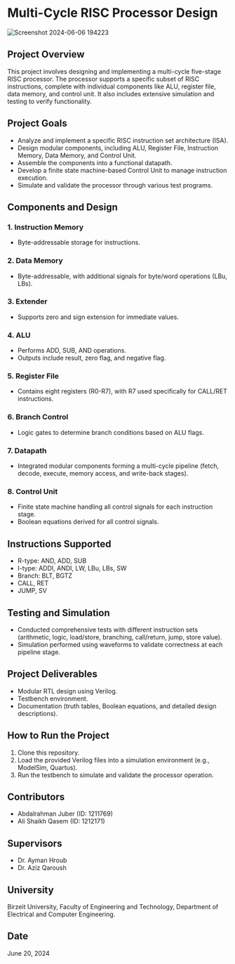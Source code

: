 # Multi-Cycle RISC Processor Design
![Screenshot 2024-06-06 194223](https://github.com/user-attachments/assets/f8ab0b5f-afa8-473f-b15d-f32ef1528e99)


## Project Overview
This project involves designing and implementing a multi-cycle five-stage RISC processor. The processor supports a specific subset of RISC instructions, complete with individual components like ALU, register file, data memory, and control unit. It also includes extensive simulation and testing to verify functionality.

## Project Goals
- Analyze and implement a specific RISC instruction set architecture (ISA).
- Design modular components, including ALU, Register File, Instruction Memory, Data Memory, and Control Unit.
- Assemble the components into a functional datapath.
- Develop a finite state machine-based Control Unit to manage instruction execution.
- Simulate and validate the processor through various test programs.

## Components and Design
### 1. Instruction Memory
- Byte-addressable storage for instructions.

### 2. Data Memory
- Byte-addressable, with additional signals for byte/word operations (LBu, LBs).

### 3. Extender
- Supports zero and sign extension for immediate values.

### 4. ALU
- Performs ADD, SUB, AND operations.
- Outputs include result, zero flag, and negative flag.

### 5. Register File
- Contains eight registers (R0-R7), with R7 used specifically for CALL/RET instructions.

### 6. Branch Control
- Logic gates to determine branch conditions based on ALU flags.

### 7. Datapath
- Integrated modular components forming a multi-cycle pipeline (fetch, decode, execute, memory access, and write-back stages).

### 8. Control Unit
- Finite state machine handling all control signals for each instruction stage.
- Boolean equations derived for all control signals.

## Instructions Supported
- R-type: AND, ADD, SUB
- I-type: ADDI, ANDI, LW, LBu, LBs, SW
- Branch: BLT, BGTZ
- CALL, RET
- JUMP, SV

## Testing and Simulation
- Conducted comprehensive tests with different instruction sets (arithmetic, logic, load/store, branching, call/return, jump, store value).
- Simulation performed using waveforms to validate correctness at each pipeline stage.

## Project Deliverables
- Modular RTL design using Verilog.
- Testbench environment.
- Documentation (truth tables, Boolean equations, and detailed design descriptions).

## How to Run the Project
1. Clone this repository.
2. Load the provided Verilog files into a simulation environment (e.g., ModelSim, Quartus).
3. Run the testbench to simulate and validate the processor operation.

## Contributors
- Abdalrahman Juber (ID: 1211769)
- Ali Shaikh Qasem (ID: 1212171)


## Supervisors
- Dr. Ayman Hroub
- Dr. Aziz Qaroush

## University
Birzeit University, Faculty of Engineering and Technology, Department of Electrical and Computer Engineering.

## Date
June 20, 2024

